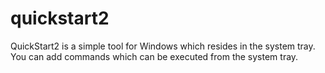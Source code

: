 # quickstart2
QuickStart2 is a simple tool for Windows which resides in the system tray. You can add commands which can be executed from the system tray.
